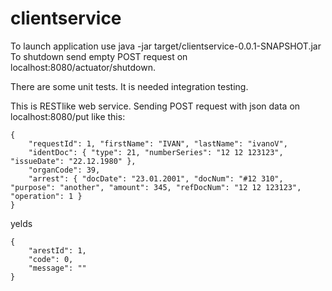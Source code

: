 # clientservice
To launch application use java -jar target/clientservice-0.0.1-SNAPSHOT.jar
To shutdown send empty POST request on localhost:8080/actuator/shutdown.

There are some unit tests.
It is needed integration testing.

This is RESTlike web service. 
Sending POST request with json data on localhost:8080/put like this:
```
{
	"requestId": 1, "firstName": "IVAN", "lastName": "ivanoV", 
	"identDoc": { "type": 21, "numberSeries": "12 12 123123", "issueDate": "22.12.1980" },
	"organCode": 39, 
	"arrest": { "docDate": "23.01.2001", "docNum": "#12 310", "purpose": "another", "amount": 345, "refDocNum": "12 12 123123", "operation": 1 }
}
```
yelds
```
{
    "arestId": 1,
    "code": 0,
    "message": ""
}
```
